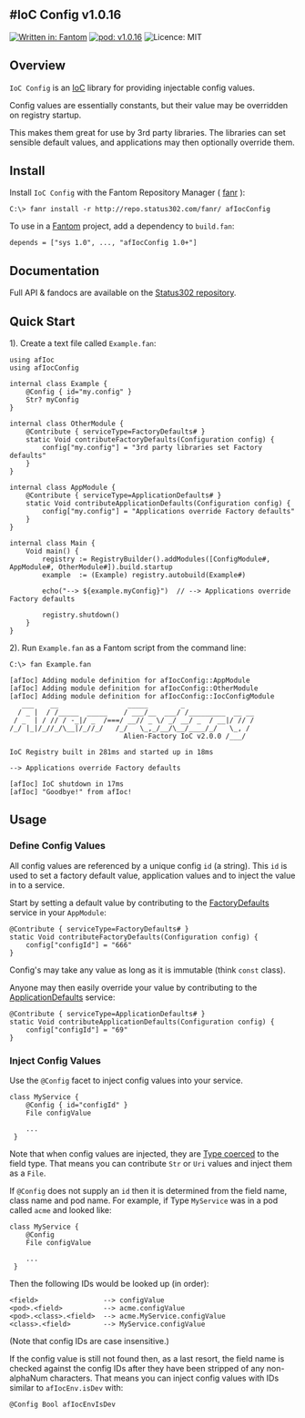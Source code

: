#IoC Config v1.0.16
---
[![Written in: Fantom](http://img.shields.io/badge/written%20in-Fantom-lightgray.svg)](http://fantom.org/)
[![pod: v1.0.16](http://img.shields.io/badge/pod-v1.0.16-yellow.svg)](http://www.fantomfactory.org/pods/afIocConfig)
![Licence: MIT](http://img.shields.io/badge/licence-MIT-blue.svg)

## Overview

`IoC Config` is an [IoC](http://www.fantomfactory.org/pods/afIoc) library for providing injectable config values.

Config values are essentially constants, but their value may be overridden on registry startup.

This makes them great for use by 3rd party libraries. The libraries can set sensible default values, and applications may then optionally override them.

## Install

Install `IoC Config` with the Fantom Repository Manager ( [fanr](http://fantom.org/doc/docFanr/Tool.html#install) ):

    C:\> fanr install -r http://repo.status302.com/fanr/ afIocConfig

To use in a [Fantom](http://fantom.org/) project, add a dependency to `build.fan`:

    depends = ["sys 1.0", ..., "afIocConfig 1.0+"]

## Documentation

Full API & fandocs are available on the [Status302 repository](http://repo.status302.com/doc/afIocConfig/#overview).

## Quick Start

1). Create a text file called `Example.fan`:

```
using afIoc
using afIocConfig

internal class Example {
    @Config { id="my.config" }
    Str? myConfig
}

internal class OtherModule {
    @Contribute { serviceType=FactoryDefaults# }
    static Void contributeFactoryDefaults(Configuration config) {
        config["my.config"] = "3rd party libraries set Factory defaults"
    }
}

internal class AppModule {
    @Contribute { serviceType=ApplicationDefaults# }
    static Void contributeApplicationDefaults(Configuration config) {
        config["my.config"] = "Applications override Factory defaults"
    }
}

internal class Main {
    Void main() {
        registry := RegistryBuilder().addModules([ConfigModule#, AppModule#, OtherModule#]).build.startup
        example  := (Example) registry.autobuild(Example#)

        echo("--> ${example.myConfig}")  // --> Applications override Factory defaults

        registry.shutdown()
    }
}
```

2). Run `Example.fan` as a Fantom script from the command line:

```
C:\> fan Example.fan

[afIoc] Adding module definition for afIocConfig::AppModule
[afIoc] Adding module definition for afIocConfig::OtherModule
[afIoc] Adding module definition for afIocConfig::IocConfigModule
   ___    __                 _____        _
  / _ |  / /_____  _____    / ___/__  ___/ /_________  __ __
 / _  | / // / -_|/ _  /===/ __// _ \/ _/ __/ _  / __|/ // /
/_/ |_|/_//_/\__|/_//_/   /_/   \_,_/__/\__/____/_/   \_, /
                            Alien-Factory IoC v2.0.0 /___/

IoC Registry built in 281ms and started up in 18ms

--> Applications override Factory defaults

[afIoc] IoC shutdown in 17ms
[afIoc] "Goodbye!" from afIoc!
```

## Usage

### Define Config Values

All config values are referenced by a unique config `id` (a string). This `id` is used to set a factory default value, application values and to inject the value in to a service.

Start by setting a default value by contributing to the [FactoryDefaults](http://repo.status302.com/doc/afIocConfig/FactoryDefaults.html) service in your `AppModule`:

    @Contribute { serviceType=FactoryDefaults# }
    static Void contributeFactoryDefaults(Configuration config) {
        config["configId"] = "666"
    }

Config's may take any value as long as it is immutable (think `const` class).

Anyone may then easily override your value by contributing to the [ApplicationDefaults](http://repo.status302.com/doc/afIocConfig/ApplicationDefaults.html) service:

    @Contribute { serviceType=ApplicationDefaults# }
    static Void contributeApplicationDefaults(Configuration config) {
        config["configId"] = "69"
    }

### Inject Config Values

Use the `@Config` facet to inject config values into your service.

    class MyService {
        @Config { id="configId" }
        File configValue
    
        ...
     }

Note that when config values are injected, they are [Type coerced](http://repo.status302.com/doc/afBeanUtils/TypeCoercer.html) to the field type. That means you can contribute `Str` or `Uri` values and inject them as a `File`.

If `@Config` does not supply an `id` then it is determined from the field name, class name and pod name. For example, if Type `MyService` was in a pod called `acme` and looked like:

    class MyService {
        @Config
        File configValue
    
        ...
     }

Then the following IDs would be looked up (in order):

    <field>                --> configValue
    <pod>.<field>          --> acme.configValue
    <pod>.<class>.<field>  --> acme.MyService.configValue
    <class>.<field>        --> MyService.configValue

(Note that config IDs are case insensitive.)

If the config value is still not found then, as a last resort, the field name is checked against the config IDs after they have been stripped of any non-alphaNum characters. That means you can inject config values with IDs similar to `afIocEnv.isDev` with:

    @Config Bool afIocEnvIsDev

